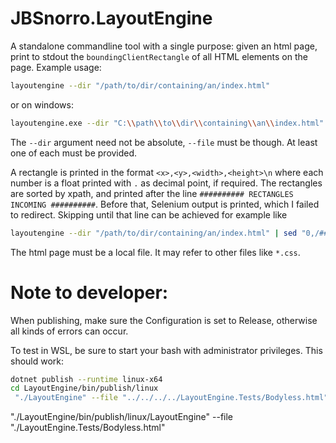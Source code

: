 # JBSnorro.LayoutEngine

A standalone commandline tool with a single purpose: given an html page, print to stdout the `boundingClientRectangle` of all HTML elements on the page.
Example usage:

```bash
layoutengine --dir "/path/to/dir/containing/an/index.html"
```

or on windows:

```bash
layoutengine.exe --dir "C:\\path\\to\\dir\\containing\\an\\index.html"
```

The `--dir` argument need not be absolute, `--file` must be though. At least one of each must be provided.

A rectangle is printed in the format `<x>,<y>,<width>,<height>\n` where each number is a float printed with `.` as decimal point, if required.
The rectangles are sorted by xpath, and printed after the line `########## RECTANGLES INCOMING ##########`. Before that, Selenium output is printed, which I failed to redirect.
Skipping until that line can be achieved for example like
```bash
layoutengine --dir "/path/to/dir/containing/an/index.html" | sed "0,/########## RECTANGLES INCOMING/d"
```

The html page must be a local file. It may refer to other files like `*.css`.

# Note to developer:
When publishing, make sure the Configuration is set to Release, otherwise all kinds of errors can occur.

To test in WSL, be sure to start your bash with administrator privileges. 
This should work:
```bash
dotnet publish --runtime linux-x64
cd LayoutEngine/bin/publish/linux
 "./LayoutEngine" --file "../../../../LayoutEngine.Tests/Bodyless.html"
 ```

 "./LayoutEngine/bin/publish/linux/LayoutEngine" --file "./LayoutEngine.Tests/Bodyless.html"